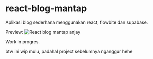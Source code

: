 # react-blog-mantap
Aplikasi blog sederhana menggunakan react, flowbite dan supabase.

Preview:
![React blog mantap anjay](https://i.imgur.com/tK74pJk.png)


Work in progres. 

btw ini wip mulu, padahal project sebelumnya nganggur hehe
